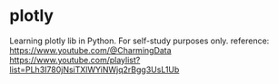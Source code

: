 # plotly
Learning plotly lib in Python.
For self-study purposes only.
reference: 
    https://www.youtube.com/@CharmingData
    https://www.youtube.com/playlist?list=PLh3I780jNsiTXlWYiNWjq2rBgg3UsL1Ub
